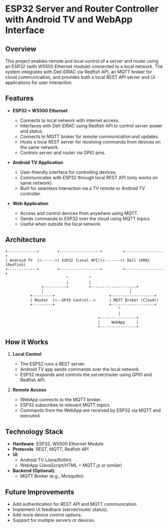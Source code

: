 
# ESP32 Server and Router Controller with Android TV and WebApp Interface

## Overview

This project enables remote and local control of a server and router using an ESP32 (with W5500 Ethernet module) connected to a local network. The system integrates with Dell iDRAC via Redfish API, an MQTT broker for cloud communication, and provides both a local REST API server and UI applications for user interaction.

## Features

- **ESP32 + W5500 Ethernet**
  - Connects to local network with internet access.
  - Interfaces with Dell iDRAC using Redfish API to control server power and status.
  - Connects to MQTT broker for remote communication and updates.
  - Hosts a local REST server for receiving commands from devices on the same network.
  - Controls server and router via GPIO pins.

- **Android TV Application**
  - User-friendly interface for controlling devices.
  - Communicates with ESP32 through local REST API (only works on same network).
  - Built for seamless interaction via a TV remote or Android TV controller.

- **Web Application**
  - Access and control devices from anywhere using MQTT.
  - Sends commands to ESP32 over the cloud using MQTT topics.
  - Useful when outside the local network.

## Architecture

```
+-------------+        +------------------+         +-----------------+
| Android TV  |<------>| ESP32 (Local API)|<------->| Dell iDRAC (Redfish)
+-------------+        +------------------+         +-----------------+
                           ^         ^
                           |         |
                +----------+         +--------------------+
                |                                      |
           +---------+                        +-------------------+
           | Router  |<--GPIO Control-->      | MQTT Broker (Cloud)|
           +---------+                        +-------------------+
                                                  ^
                                                  |
                                         +----------------+
                                         |     WebApp     |
                                         +----------------+
```

## How it Works

1. **Local Control**
   - The ESP32 runs a REST server.
   - Android TV app sends commands over the local network.
   - ESP32 responds and controls the server/router using GPIO and Redfish API.

2. **Remote Access**
   - WebApp connects to the MQTT broker.
   - ESP32 subscribes to relevant MQTT topics.
   - Commands from the WebApp are received by ESP32 via MQTT and executed.

## Technology Stack

- **Hardware**: ESP32, W5500 Ethernet Module
- **Protocols**: REST, MQTT, Redfish API
- **UI**:
  - Android TV (Java/Kotlin)
  - WebApp (JavaScript/HTML + MQTT.js or similar)
- **Backend (Optional)**:
  - MQTT Broker (e.g., Mosquitto)

## Future Improvements

- Add authentication for REST API and MQTT communication.
- Implement UI feedback (server/router status).
- Add more device control options.
- Support for multiple servers or devices.
